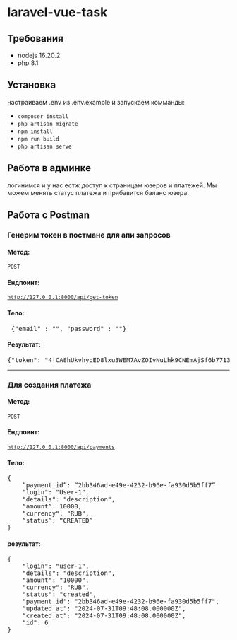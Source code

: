 # laravel-vue-task

## Требования

- nodejs 16.20.2
- php 8.1

## Установка

настраиваем .env из .env.example и запускаем комманды:
- <code>composer install</code>
- <code>php artisan migrate</code>
- <code>npm install</code>
- <code>npm run build</code> 
- <code>php artisan serve</code> 

## Работа в админке

логинимся и у нас естж доступ к страницам юзеров и платежей.
Мы можем менять статус платежа и прибавится баланс юзера.

## Работа с Postman

### Генерим токен в постмане для апи запросов

#### Метод:
<code>POST</code>

#### Ендпоинт:
<code>http://127.0.0.1:8000/api/get-token</code>

#### Тело:
<pre> {"email" : "", "password" : ""}</pre>


#### Результат: 

<pre>{"token": "4|CA8hUkvhyqED8lxu3WEM7AvZOIvNuLhk9CNEmAjSf6b77139"}</pre>


<hr>


### Для создания платежа

#### Метод:
<code>POST</code>

#### Ендпоинт:
<code>http://127.0.0.1:8000/api/payments</code>

#### Тело:
<pre>
{
    “payment_id”: “2bb346ad-e49e-4232-b96e-fa930d5b5ff7”
    "login": "User-1",
    "details": "description",
    “amount”: 10000,
    "currency": "RUB",
    “status”: “CREATED”
} 
</pre>


#### результат:

<pre>
{
    "login": "user-1",
    "details": "description",
    "amount": "10000",
    "currency": "RUB",
    "status": "created",
    "payment_id": "2bb346ad-e49e-4232-b96e-fa930d5b5ff7",
    "updated_at": "2024-07-31T09:48:08.000000Z",
    "created_at": "2024-07-31T09:48:08.000000Z",
    "id": 6
}
</pre>
